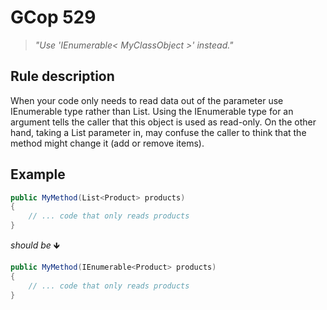﻿# GCop 529

> *"Use 'IEnumerable< MyClassObject >' instead."*

## Rule description

When your code only needs to read data out of the parameter use IEnumerable type rather than List. Using the IEnumerable type for an argument tells the caller that this object is used as read-only. On the other hand, taking a List parameter in, may confuse the caller to think that the method might change it (add or remove items).

## Example

```csharp
public MyMethod(List<Product> products)
{
    // ... code that only reads products
}
```

*should be* 🡻

```csharp
public MyMethod(IEnumerable<Product> products)
{
    // ... code that only reads products
}
```